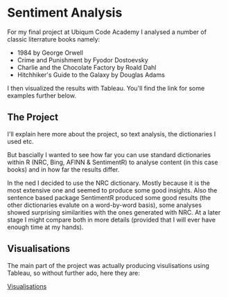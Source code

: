 # Sentiment Analysis

For my final project at Ubiqum Code Academy I analysed a number of classic literrature books namely:

- 1984 by George Orwell
- Crime and Punishment by Fyodor Dostoevsky
- Charlie and the Chocolate Factory by Roald Dahl 
- Hitchhiker's Guide to the Galaxy by Douglas Adams

I then visualized the results with Tableau. You'll find the link for some examples further below.

## The Project

I'll explain here more about the project, so text analysis, the dictionaries I used etc.

But bascially I wanted to see how far you can use standard dictionaries within R (NRC, Bing, AFINN & SentimentR) to analyse content (in this case books) and in how far the results differ.

In the ned I decided to use the NRC dictionary. Mostly because it is the most extensive one and seemed to produce some good insights. Also the sentence based package SentimentR produced some good results (the other dictionaries evalute on a word-by-word basis), some analyses showed surprising similarities with the ones generated with NRC. At a later stage I might compare both in more details (provided that I will ever have enough time at my hands). 

## Visualisations

The main part of the project was actually producing visulisations using Tableau, so without further ado, here they are:

[Visualisations](sentiments_multiple.html)
